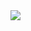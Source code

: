 <img src="https://cdn.dribbble.com/userupload/2798544/file/original-b26149fc42c7fe4d5dd4fb50e322fc2b.jpg?compress=1&resize=1024x768"/>

